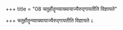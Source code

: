 +++
title = "08 चतुर्होतॄन्व्याख्यायाज्यैरुद्गायतीति विज्ञायते"

+++
चतुर्होतॄन्व्याख्यायाज्यैरुद्गायतीति विज्ञायते ८